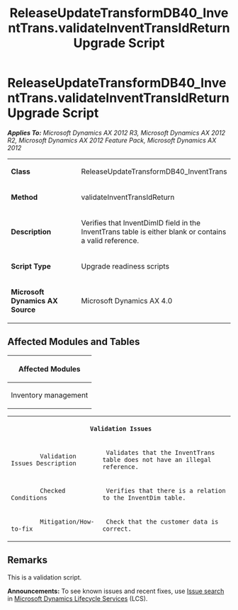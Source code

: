 ﻿---
title: ReleaseUpdateTransformDB40_InventTrans.validateInventTransIdReturn Upgrade Script
TOCTitle: ReleaseUpdateTransformDB40_InventTrans.validateInventTransIdReturn Upgrade Script
ms:assetid: 62b617fb-f662-a2a9-2c13-6a17ff761181
ms:mtpsurl: https://msdn.microsoft.com/en-us/library/JJ719133(v=AX.60)
ms:contentKeyID: 49708672
ms.date: 05/18/2015
mtps_version: v=AX.60
---

# ReleaseUpdateTransformDB40\_InventTrans.validateInventTransIdReturn Upgrade Script 


_**Applies To:** Microsoft Dynamics AX 2012 R3, Microsoft Dynamics AX 2012 R2, Microsoft Dynamics AX 2012 Feature Pack, Microsoft Dynamics AX 2012_

<table>
<colgroup>
<col style="width: 50%" />
<col style="width: 50%" />
</colgroup>
<tbody>
<tr class="odd">
<td><p><strong>Class</strong></p></td>
<td><p>ReleaseUpdateTransformDB40_InventTrans</p></td>
</tr>
<tr class="even">
<td><p><strong>Method</strong></p></td>
<td><p>validateInventTransIdReturn</p></td>
</tr>
<tr class="odd">
<td><p><strong>Description</strong></p></td>
<td><p>Verifies that InventDimID field in the InventTrans table is either blank or contains a valid reference.</p></td>
</tr>
<tr class="even">
<td><p><strong>Script Type</strong></p></td>
<td><p>Upgrade readiness scripts</p></td>
</tr>
<tr class="odd">
<td><p><strong>Microsoft Dynamics AX Source</strong></p></td>
<td><p>Microsoft Dynamics AX 4.0</p></td>
</tr>
</tbody>
</table>


## Affected Modules and Tables

<table>
<colgroup>
<col style="width: 100%" />
</colgroup>
<thead>
<tr class="header">
<th><p>Affected Modules</p></th>
</tr>
</thead>
<tbody>
<tr class="odd">
<td><p>Inventory management</p></td>
</tr>
</tbody>
</table>


<table xmlns="http://www.w3.org/1999/xhtml">
              <tr><th colspan="2">
		
   <p>
   
	 Validation Issues
  </p>
  </th></tr>
              <tr><td>
		
   <p>
   
	 
            Validation Issues Description
          
  </p>
  </td><td>
		
   <p>
   
	 Validates that the InventTrans table does not have an illegal reference.
  </p>
  </td></tr>
              <tr><td>
		
   <p>
   
	 
            Checked Conditions
          
  </p>
  </td><td>
		
   <p>
   
	 Verifies that there is a relation to the InventDim table.
  </p>
  </td></tr>
              <tr><td>
		
   <p>
   
	 
            Mitigation/How-to-fix
          
  </p>
  </td><td>
		
   <p>
   
	 Check that the customer data is correct.
  </p>
  </td></tr>
            </table>


## Remarks

This is a validation script.

  
**Announcements:** To see known issues and recent fixes, use [Issue search](http://go.microsoft.com/fwlink/?linkid=389258) in [Microsoft Dynamics Lifecycle Services](http://go.microsoft.com/fwlink/?linkid=306505) (LCS).

